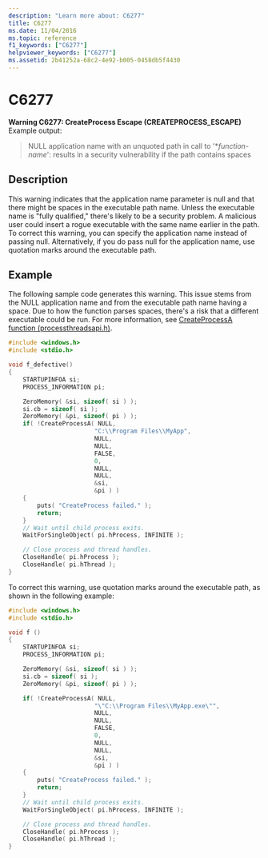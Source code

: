 ```yaml
---
description: "Learn more about: C6277"
title: C6277
ms.date: 11/04/2016
ms.topic: reference
f1_keywords: ["C6277"]
helpviewer_keywords: ["C6277"]
ms.assetid: 2b41252a-68c2-4e92-b005-0458db5f4430
---
```

# C6277

**Warning C6277: CreateProcess Escape (CREATEPROCESS_ESCAPE)**\
Example output:
> NULL application name with an unquoted path in call to '\**function-name*': results in a security vulnerability if the path contains spaces

## Description

This warning indicates that the application name parameter is null and that there might be spaces in the executable path name. Unless the executable name is "fully qualified," there's likely to be a security problem. A malicious user could insert a rogue executable with the same name earlier in the path. To correct this warning, you can specify the application name instead of passing null. Alternatively, if you do pass null for the application name, use quotation marks around the executable path.

## Example

The following sample code generates this warning. This issue stems from the NULL application name and from the executable path name having a space. Due to how the function parses spaces, there's a risk that a different executable could be run. For more information, see [CreateProcessA function (processthreadsapi.h)](/windows/desktop/api/processthreadsapi/nf-processthreadsapi-createprocessa).

```cpp
#include <windows.h>
#include <stdio.h>

void f_defective()
{
    STARTUPINFOA si;
    PROCESS_INFORMATION pi;

    ZeroMemory( &si, sizeof( si ) );
    si.cb = sizeof( si );
    ZeroMemory( &pi, sizeof( pi ) );
    if( !CreateProcessA( NULL,
                        "C:\\Program Files\\MyApp",
                        NULL,
                        NULL,
                        FALSE,
                        0,
                        NULL,
                        NULL,
                        &si,
                        &pi ) )
    {
        puts( "CreateProcess failed." );
        return;
    }
    // Wait until child process exits.
    WaitForSingleObject( pi.hProcess, INFINITE );

    // Close process and thread handles.
    CloseHandle( pi.hProcess );
    CloseHandle( pi.hThread );
}
```

To correct this warning, use quotation marks around the executable path, as shown in the following example:

```cpp
#include <windows.h>
#include <stdio.h>

void f ()
{
    STARTUPINFOA si;
    PROCESS_INFORMATION pi;

    ZeroMemory( &si, sizeof( si ) );
    si.cb = sizeof( si );
    ZeroMemory( &pi, sizeof( pi ) );

    if( !CreateProcessA( NULL,
                        "\"C:\\Program Files\\MyApp.exe\"",
                        NULL,
                        NULL,
                        FALSE,
                        0,
                        NULL,
                        NULL,
                        &si,
                        &pi ) )
    {
        puts( "CreateProcess failed." );
        return;
    }
    // Wait until child process exits.
    WaitForSingleObject( pi.hProcess, INFINITE );

    // Close process and thread handles.
    CloseHandle( pi.hProcess );
    CloseHandle( pi.hThread );
}
```
